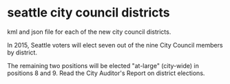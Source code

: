 # seattle city council districts

kml and json file for each of the new city council districts.

In 2015, Seattle voters will elect seven out of the nine City Council members by district. 

The remaining two positions will be elected "at-large" (city-wide) in positions 8 and 9. Read the City Auditor's Report on district elections. 